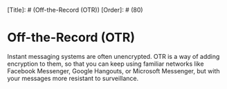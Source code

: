 [Title]: # (Off-the-Record (OTR))
[Order]: # (80)

# Off-the-Record (OTR)

Instant messaging systems are often unencrypted. OTR is a way of adding encryption to them, so that you can keep using familiar networks like Facebook Messenger, Google Hangouts, or Microsoft Messenger, but with your messages more resistant to surveillance.
